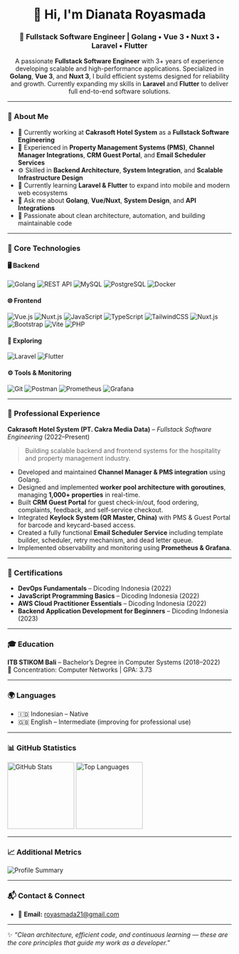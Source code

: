 <h1 align="center">👋 Hi, I'm Dianata Royasmada</h1>
<h3 align="center">🚀 Fullstack Software Engineer | Golang • Vue 3 • Nuxt 3 • Laravel • Flutter</h3>

<p align="center">
A passionate <b>Fullstack Software Engineer</b> with 3+ years of experience developing scalable and high-performance applications.  
Specialized in <b>Golang</b>, <b>Vue 3</b>, and <b>Nuxt 3</b>, I build efficient systems designed for reliability and growth.  
Currently expanding my skills in <b>Laravel</b> and <b>Flutter</b> to deliver full end-to-end software solutions.  
</p>

---

### 🧠 About Me
- 🏢 Currently working at **Cakrasoft Hotel System** as a **Fullstack Software Engineering**  
- 💼 Experienced in **Property Management Systems (PMS)**, **Channel Manager Integrations**, **CRM Guest Portal**, and **Email Scheduler Services**  
- ⚙️ Skilled in **Backend Architecture**, **System Integration**, and **Scalable Infrastructure Design**  
- 🌱 Currently learning **Laravel & Flutter** to expand into mobile and modern web ecosystems  
- 💬 Ask me about **Golang**, **Vue/Nuxt**, **System Design**, and **API Integrations**  
- 🎯 Passionate about clean architecture, automation, and building maintainable code  

---

### 🧩 Core Technologies

#### 🖥️ Backend
![Golang](https://img.shields.io/badge/Go-00ADD8?logo=go&logoColor=white)
![REST API](https://img.shields.io/badge/REST_API-005571?logo=fastapi&logoColor=white)
![MySQL](https://img.shields.io/badge/MySQL-4479A1?logo=mysql&logoColor=white)
![PostgreSQL](https://img.shields.io/badge/PostgreSQL-4169E1?logo=postgresql&logoColor=white)
![Docker](https://img.shields.io/badge/Docker-2496ED?logo=docker&logoColor=white)

#### 🌐 Frontend
![Vue.js](https://img.shields.io/badge/Vue.js-4FC08D?logo=vue.js&logoColor=white)
![Nuxt.js](https://img.shields.io/badge/Nuxt.js-00DC82?logo=nuxt.js&logoColor=white)
![JavaScript](https://img.shields.io/badge/JavaScript-F7DF1E?logo=javascript&logoColor=black)
![TypeScript](https://img.shields.io/badge/TypeScript-3178C6?logo=typescript&logoColor=white)
![TailwindCSS](https://img.shields.io/badge/Tailwind_CSS-38B2AC?logo=tailwindcss&logoColor=white)
![Nuxt.js](https://img.shields.io/badge/Nuxt.js-00DC82?logo=nuxt.js&logoColor=white&style=flat-square)
![Bootstrap](https://img.shields.io/badge/Bootstrap-%23563D7C.svg?logo=bootstrap&logoColor=white&style=flat-square)
![Vite](https://img.shields.io/badge/Vite-646CFF?logo=vite&logoColor=white&style=flat-square)
![PHP](https://img.shields.io/badge/PHP-%23777BB4.svg?logo=php&logoColor=white&style=flat-square)

#### 📱 Exploring
![Laravel](https://img.shields.io/badge/Laravel-FF2D20?logo=laravel&logoColor=white)
![Flutter](https://img.shields.io/badge/Flutter-02569B?logo=flutter&logoColor=white)

#### ⚙️ Tools & Monitoring
![Git](https://img.shields.io/badge/Git-F05032?logo=git&logoColor=white)
![Postman](https://img.shields.io/badge/Postman-FF6C37?logo=postman&logoColor=white)
![Prometheus](https://img.shields.io/badge/Prometheus-E6522C?logo=prometheus&logoColor=white)
![Grafana](https://img.shields.io/badge/Grafana-F46800?logo=grafana&logoColor=white)

---

### 💼 Professional Experience

**Cakrasoft Hotel System (PT. Cakra Media Data)** – *Fullstack Software Engineering* (2022–Present)  
> Building scalable backend and frontend systems for the hospitality and property management industry.

- Developed and maintained **Channel Manager & PMS integration** using Golang.  
- Designed and implemented **worker pool architecture with goroutines**, managing **1,000+ properties** in real-time.  
- Built **CRM Guest Portal** for guest check-in/out, food ordering, complaints, feedback, and self-service checkout.  
- Integrated **Keylock System (QR Master, China)** with PMS & Guest Portal for barcode and keycard-based access.  
- Created a fully functional **Email Scheduler Service** including template builder, scheduler, retry mechanism, and dead letter queue.  
- Implemented observability and monitoring using **Prometheus & Grafana**.  

---

### 📜 Certifications
- **DevOps Fundamentals** – Dicoding Indonesia (2022)  
- **JavaScript Programming Basics** – Dicoding Indonesia (2022)  
- **AWS Cloud Practitioner Essentials** – Dicoding Indonesia (2022)  
- **Backend Application Development for Beginners** – Dicoding Indonesia (2023)  

---

### 🎓 Education
**ITB STIKOM Bali** – Bachelor’s Degree in Computer Systems (2018–2022)  
📍 Concentration: Computer Networks | GPA: 3.73  

---

### 🌍 Languages
- 🇮🇩 Indonesian – Native  
- 🇬🇧 English – Intermediate (improving for professional use)

---

### 📊 GitHub Statistics

<p align="left">
  <img src="https://github-readme-stats.vercel.app/api?username=Roys002&show_icons=true&theme=tokyonight" height="150" alt="GitHub Stats"/>
  <img src="https://github-readme-stats.vercel.app/api/top-langs/?username=Roys002&layout=compact&theme=tokyonight" height="150" alt="Top Languages"/>
</p>

---

### 📈 Additional Metrics

<p align="left">
  <img src="https://github-profile-summary-cards.vercel.app/api/cards/profile-details?username=davidgeri&theme=radical" alt="Profile Summary"/>
</p>

<!--<p align="left">
  <img src="https://github-profile-summary-cards.vercel.app/api/cards/repos-per-language?username=davidgeri&theme=radical" alt="Repos per Language" height="150"/>
  <img src="https://github-profile-summary-cards.vercel.app/api/cards/most-commit-language?username=davidgeri&theme=radical" alt="Most Commit Language" height="150"/>
</p>

<p align="left">
  <img src="https://github-profile-summary-cards.vercel.app/api/cards/stats?username=davidgeri&theme=radical" alt="Stats" height="150"/>
  <img src="https://github-profile-summary-cards.vercel.app/api/cards/productive-time?username=davidgeri&theme=radical&utcOffset=8" alt="Productive Time" height="150"/>
</p> -->

<!--### 📊 Contribution Graph
<p align="left">
  <img src="https://github-readme-activity-graph.vercel.app/graph?username=davidgeri&theme=redical&bg_color=20232a&hide_border=true" alt="Contribution Graph"/>
</p>-->

---

### 📬 Contact & Connect
- 📧 **Email:** [royasmada21@gmail.com](mailto:royasmada21@gmail.com)  
<!-- - 💼 **LinkedIn:** [linkedin.com/in/dianata-royasmada-740812254](https://linkedin.com/in/dianata-royasmada-740812254)  
- 🧠 **GitHub:** [github.com/Roys002](https://github.com/Roys002)   -->

---

✨ *“Clean architecture, efficient code, and continuous learning — these are the core principles that guide my work as a developer.”*
